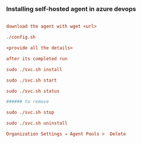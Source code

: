 ### Installing self-hosted agent in azure devops
```ini

download the agent with wget <url>

./config.sh

<provide all the details>

after its completed run

sudo ./svc.sh install

sudo ./svc.sh start

sudo ./svc.sh status

###### to remove

sudo ./svc.sh stop

sudo ./svc.sh uninstall

Organization Settings → Agent Pools >  Delete

```